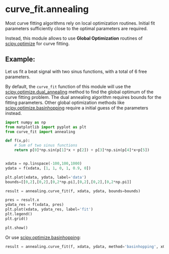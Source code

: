 curve_fit.annealing
===================

Most curve fitting algorithms rely on local optimization routines. Initial fit parameters sufficiently close to the optimal parameters are required.

Instead, this module allows to use  **Global Optimization** routines of [scipy.optimize] for curve fitting.


Example: 
-------

Let us fit a beat signal with two sinus functions, with a total of 6 free parameters.

By default, the `curve_fit` function of this module will use the [scipy.optimize.dual_annealing] method to find the global optimum of the curve fitting problem. The dual annealing algorithm requires bounds for the fitting parameters.
Other global optimization methods like [scipy.optimize.basinhopping] require a initial guess of the parameters instead.


```python
import numpy as np
from matplotlib import pyplot as plt
from curve_fit import annealing

def f(x,p):
    # Sum of two sinus functions
    return p[0]*np.sin(p[1]*x + p[2]) + p[3]*np.sin(p[4]*x+p[5])


xdata = np.linspace(-100,100,1000)
ydata = f(xdata, [1, 1, 0, 1, 0.9, 0])

plt.plot(xdata, ydata, label='data')
bounds=[[0,2],[0,2],[0,2*np.pi],[0,2],[0,2],[0,2*np.pi]]

result = annealing.curve_fit(f, xdata, ydata, bounds=bounds)

pres = result.x
ydata_res = f(xdata, pres)
plt.plot(xdata, ydata_res, label='fit')
plt.legend()
plt.grid()

plt.show()
```

Or use [scipy.optimize.basinhopping]:

```python
result = annealing.curve_fit(f, xdata, ydata, method='basinhopping', x0=np.zeros(6))
```


[scipy.optimize.dual_annealing]: https://docs.scipy.org/doc/scipy/reference/generated/scipy.optimize.dual_annealing.html
[scipy.optimize.basinhopping]: https://docs.scipy.org/doc/scipy/reference/generated/scipy.optimize.basinhopping.html
[scipy.optimize]: https://docs.scipy.org/doc/scipy/reference/optimize.html